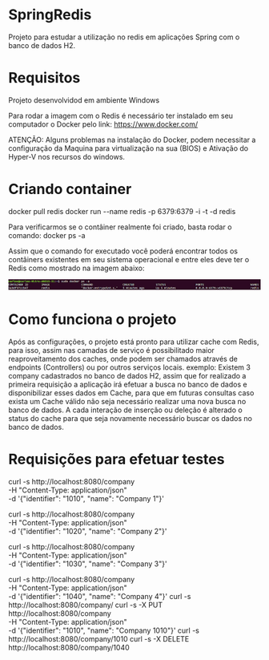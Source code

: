 # SpringRedis
Projeto para estudar a utilização no redis em aplicações Spring com o banco de dados H2.

# Requisitos

Projeto desenvolvidod em ambiente Windows

Para rodar a imagem com o Redis é necessário ter instalado em seu computador o Docker pelo link:  https://www.docker.com/

ATENÇÃO: Alguns problemas na instalação do Docker, podem necessitar a configuração da Maquina para virtualização na sua (BIOS) e Ativação do Hyper-V nos recursos do windows.

# Criando container
docker pull redis
docker run --name redis -p 6379:6379 -i -t -d redis

Para verificarmos se o contâiner realmente foi criado, basta rodar o comando:   docker ps -a

Assim que o comando for executado você poderá encontrar todos os contâiners existentes em seu sistema operacional 
e entre eles deve ter o Redis como mostrado na imagem abaixo:

<img src='containercriado.png'>

# Como funciona o projeto
Após as configurações, o projeto está pronto para utilizar cache com Redis, para isso, assim nas camadas de serviço é possibilitado maior reaproveitamento dos caches, onde podem ser chamados através de endpoints (Controllers) ou por outros serviços locais. exemplo: Existem 3 company cadastrados no banco de dados H2, assim que for realizado a primeira requisição a aplicação irá efetuar a busca no banco de dados e disponibilizar esses dados em Cache, para que em futuras consultas caso exista um Cache válido não seja necessário realizar uma nova busca no banco de dados. A cada interação de inserção ou deleção é alterado o status do cache para que seja novamente necessário buscar os dados no banco de dados.

# Requisições para efetuar testes
curl -s http://localhost:8080/company \
 -H "Content-Type: application/json" \
 -d '{"identifier": "1010", "name": "Company 1"}'

curl -s http://localhost:8080/company \
 -H "Content-Type: application/json" \
 -d '{"identifier": "1020", "name": "Company 2"}'

curl -s http://localhost:8080/company \
 -H "Content-Type: application/json" \
 -d '{"identifier": "1030", "name": "Company 3"}'

curl -s http://localhost:8080/company \
 -H "Content-Type: application/json" \
 -d '{"identifier": "1040", "name": "Company 4"}'
curl -s http://localhost:8080/company/
curl -s -X PUT http://localhost:8080/company \
 -H "Content-Type: application/json" \
 -d '{"identifier": "1010", "name": "Company 1010"}'
curl -s http://localhost:8080/company/1010
curl -s -X DELETE http://localhost:8080/company/1040 

